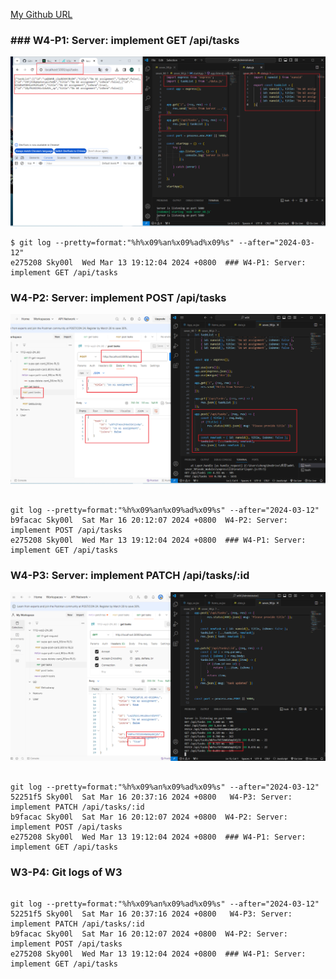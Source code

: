 [My Github URL](https://github.com/Sky00l/1112-wp2-2N_90.git)

### ### W4-P1: Server: implement GET /api/tasks

![](w4-p1.png)

```
$ git log --pretty=format:"%h%x09%an%x09%ad%x09%s" --after="2024-03-12"
e275208 Sky00l  Wed Mar 13 19:12:04 2024 +0800  ### W4-P1: Server: implement GET /api/tasks

```

### W4-P2: Server: implement POST /api/tasks
 
![](w4-p2.png)

```

git log --pretty=format:"%h%x09%an%x09%ad%x09%s" --after="2024-03-12"
b9facac Sky00l  Sat Mar 16 20:12:07 2024 +0800  W4-P2: Server: implement POST /api/tasks
e275208 Sky00l  Wed Mar 13 19:12:04 2024 +0800  ### W4-P1: Server: implement GET /api/tasks

```

### W4-P3: Server: implement PATCH /api/tasks/:id
 
![](w4-p3.png)

```

git log --pretty=format:"%h%x09%an%x09%ad%x09%s" --after="2024-03-12"
52251f5 Sky00l  Sat Mar 16 20:37:16 2024 +0800   W4-P3: Server: implement PATCH /api/tasks/:id
b9facac Sky00l  Sat Mar 16 20:12:07 2024 +0800  W4-P2: Server: implement POST /api/tasks    
e275208 Sky00l  Wed Mar 13 19:12:04 2024 +0800  ### W4-P1: Server: implement GET /api/tasks 

```



### W3-P4: Git logs of W3

```

git log --pretty=format:"%h%x09%an%x09%ad%x09%s" --after="2024-03-12"
52251f5 Sky00l  Sat Mar 16 20:37:16 2024 +0800   W4-P3: Server: implement PATCH /api/tasks/:id
b9facac Sky00l  Sat Mar 16 20:12:07 2024 +0800  W4-P2: Server: implement POST /api/tasks    
e275208 Sky00l  Wed Mar 13 19:12:04 2024 +0800  ### W4-P1: Server: implement GET /api/tasks 

```
